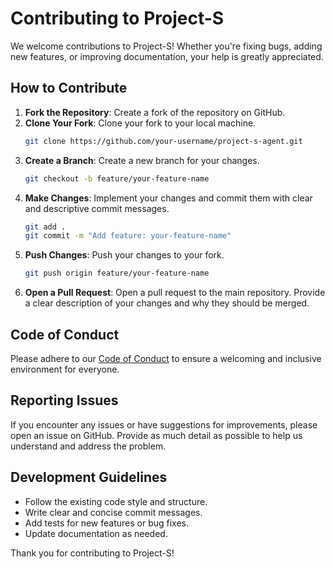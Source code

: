 # Contributing to Project-S

We welcome contributions to Project-S! Whether you're fixing bugs, adding new features, or improving documentation, your help is greatly appreciated.

## How to Contribute

1. **Fork the Repository**: Create a fork of the repository on GitHub.
2. **Clone Your Fork**: Clone your fork to your local machine.
   ```bash
   git clone https://github.com/your-username/project-s-agent.git
   ```
3. **Create a Branch**: Create a new branch for your changes.
   ```bash
   git checkout -b feature/your-feature-name
   ```
4. **Make Changes**: Implement your changes and commit them with clear and descriptive commit messages.
   ```bash
   git add .
   git commit -m "Add feature: your-feature-name"
   ```
5. **Push Changes**: Push your changes to your fork.
   ```bash
   git push origin feature/your-feature-name
   ```
6. **Open a Pull Request**: Open a pull request to the main repository. Provide a clear description of your changes and why they should be merged.

## Code of Conduct

Please adhere to our [Code of Conduct](CODE_OF_CONDUCT.md) to ensure a welcoming and inclusive environment for everyone.

## Reporting Issues

If you encounter any issues or have suggestions for improvements, please open an issue on GitHub. Provide as much detail as possible to help us understand and address the problem.

## Development Guidelines

- Follow the existing code style and structure.
- Write clear and concise commit messages.
- Add tests for new features or bug fixes.
- Update documentation as needed.

Thank you for contributing to Project-S!